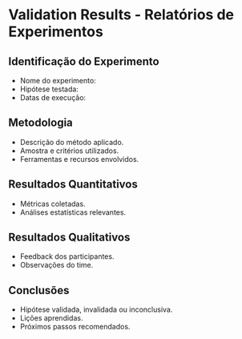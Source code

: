 # Validation Results - Relatórios de Experimentos

## Identificação do Experimento
- Nome do experimento:
- Hipótese testada:
- Datas de execução:

## Metodologia
- Descrição do método aplicado.
- Amostra e critérios utilizados.
- Ferramentas e recursos envolvidos.

## Resultados Quantitativos
- Métricas coletadas.
- Análises estatísticas relevantes.

## Resultados Qualitativos
- Feedback dos participantes.
- Observações do time.

## Conclusões
- Hipótese validada, invalidada ou inconclusiva.
- Lições aprendidas.
- Próximos passos recomendados.
